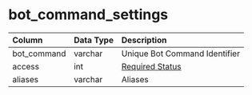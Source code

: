 # bot_command_settings

| Column | Data Type | Description |
| :--- | :--- | :--- |
| bot_command | varchar | Unique Bot Command Identifier |
| access | int | [Required Status](../../../schema/categories/account/account.md) |
| aliases | varchar | Aliases |

